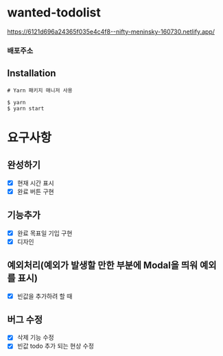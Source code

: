 # wanted-todolist

https://6121d696a24365f035e4c4f8--nifty-meninsky-160730.netlify.app/
### 배포주소

## Installation

```
# Yarn 패키지 매니저 사용

$ yarn
$ yarn start
```

# 요구사항

## 완성하기

- [x] 현재 시간 표시
- [x] 완료 버튼 구현

## 기능추가

- [x] 완료 목표일 기입 구현
- [x] 디자인

## 예외처리(예외가 발생할 만한 부분에 Modal을 띄워 예외를 표시)

- [x] 빈값을 추가하려 할 때

## 버그 수정

- [x] 삭제 기능 수정
- [x] 빈값 todo 추가 되는 현상 수정
